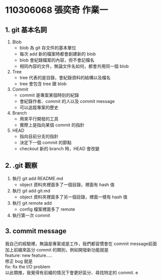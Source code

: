 # 110306068 張奕奇 作業一

## 1. git 基本名詞

1. Blob
   - blob 為 git 存文件的基本單位
   - 每次 add 新的檔案時都會創建新的 blob
   - blob 會紀錄檔案的內容，但不會記檔名
   - 相同內容的文件，無論文件名如何，都會共用同一個 blob
2. Tree
   - tree 代表的是目錄，會紀錄資料的結構以及檔名
   - tree 會包含 tree 跟 blob
3. Commit
   - commit 是專案某個時刻的紀錄
   - 會紀錄作者、commit 的人以及 commit message
   - 可以追蹤專案的歷史
4. Branch
   - 用來平行開發的工具
   - 實際上是指向某個 commit 的指針
5. HEAD
   - 指向目前分支的指針
   - 決定下一個 commit 的節點
   - checkout 新的 branch 時，HEAD 會改變

## 2. .git 觀察

1. 執行 git add README.md
   - object 資料夾裡面多了一個目錄，裡面有 hash 值
2. 執行 git add git.md
   - object 資料夾裡面多了另一個目錄，裡面一樣有 hash 值
3. 執行 git remote add
   - config 檔案裡面多了 remote
4. 執行第一次 commit
## 3. commit message

我自己的經驗裡，無論是專案或是工作，我們都習慣會在 commit message前面加上前綴來區分 commit 的類別，例如開發新功能就是  
feature: new feature.....  
修正 bug 就是  
fix: fix the I/O problem  
以此類推，我覺得有前綴的情況下會更好區分、尋找特定的 commit.
e